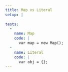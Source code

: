 ```yaml
---
title: Map vs Literal
setup: |
  
tests:
  -
    name: Map
    code: |
      var map = new Map();
  -
    name: Literal
    code: |
      var obj = {};
---
```



